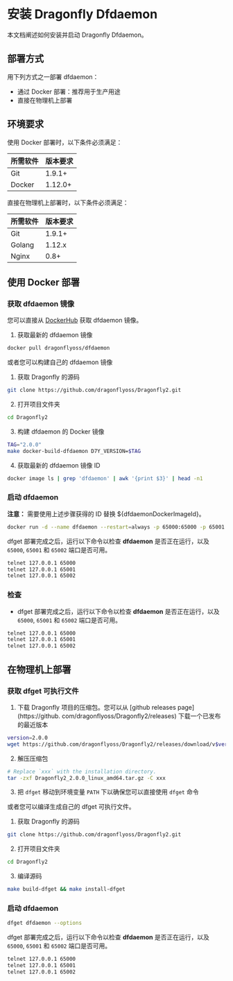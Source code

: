 # 安装 Dragonfly Dfdaemon

本文档阐述如何安装并启动 Dragonfly Dfdaemon。

## 部署方式

用下列方式之一部署 dfdaemon：

- 通过 Docker 部署：推荐用于生产用途
- 直接在物理机上部署

## 环境要求

使用 Docker 部署时，以下条件必须满足：

所需软件 | 版本要求
---|---
Git|1.9.1+
Docker|1.12.0+

直接在物理机上部署时，以下条件必须满足：

所需软件 | 版本要求
---|---
Git|1.9.1+
Golang|1.12.x
Nginx|0.8+

## 使用 Docker 部署

### 获取 dfdaemon 镜像

您可以直接从 [DockerHub](https://hub.docker.com/) 获取 dfdaemon 镜像。

1. 获取最新的 dfdaemon 镜像

```sh
docker pull dragonflyoss/dfdaemon
```

或者您可以构建自己的 dfdaemon 镜像

1. 获取 Dragonfly 的源码

```sh
git clone https://github.com/dragonflyoss/Dragonfly2.git
```

2. 打开项目文件夹

```sh
cd Dragonfly2
```

3. 构建 dfdaemon 的 Docker 镜像

```sh
TAG="2.0.0"
make docker-build-dfdaemon D7Y_VERSION=$TAG
```

4. 获取最新的 dfdaemon 镜像 ID

```sh
docker image ls | grep 'dfdaemon' | awk '{print $3}' | head -n1
```

### 启动 dfdaemon

**注意：** 需要使用上述步骤获得的 ID 替换 ${dfdaemonDockerImageId}。

```sh
docker run -d --name dfdaemon --restart=always -p 65000:65000 -p 65001:65001 -p 65002:65002 ${dfdaemonDockerImageId} daemon
```

dfget 部署完成之后，运行以下命令以检查 **dfdaemon** 是否正在运行，以及 `65000`, `65001` 和 `65002` 端口是否可用。

```sh
telnet 127.0.0.1 65000
telnet 127.0.0.1 65001
telnet 127.0.0.1 65002
```

### 检查

- dfget 部署完成之后，运行以下命令以检查 **dfdaemon** 是否正在运行，以及 `65000`, `65001` 和 `65002` 端口是否可用。

```sh
telnet 127.0.0.1 65000
telnet 127.0.0.1 65001
telnet 127.0.0.1 65002
```

## 在物理机上部署

### 获取 dfget 可执行文件

1. 下载 Dragonfly 项目的压缩包。您可以从 [github releases page](https://github.
   com/dragonflyoss/Dragonfly2/releases) 下载一个已发布的最近版本

```sh
version=2.0.0
wget https://github.com/dragonflyoss/Dragonfly2/releases/download/v$version/Dragonfly2_$version_linux_amd64.tar.gz
```

2. 解压压缩包

```bash
# Replace `xxx` with the installation directory.
tar -zxf Dragonfly2_2.0.0_linux_amd64.tar.gz -C xxx
```

3. 把 `dfget` 移动到环境变量 `PATH` 下以确保您可以直接使用 `dfget` 命令

或者您可以编译生成自己的 dfget 可执行文件。

1. 获取 Dragonfly 的源码

```sh
git clone https://github.com/dragonflyoss/Dragonfly2.git
```

2. 打开项目文件夹

```sh
cd Dragonfly2
```

3. 编译源码

```sh
make build-dfget && make install-dfget
```

### 启动 dfdaemon

```sh
dfget dfdaemon --options
```

dfget 部署完成之后，运行以下命令以检查 **dfdaemon** 是否正在运行，以及 `65000`, `65001` 和 `65002` 端口是否可用。

```sh
telnet 127.0.0.1 65000
telnet 127.0.0.1 65001
telnet 127.0.0.1 65002
```
